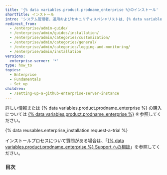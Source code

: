 ```yaml
---
title: '{% data variables.product.prodname_enterprise %}のインストール'
shortTitle: インストール
intro: 'システム管理者、運用およびセキュリティスペシャリストは、{% data variables.product.prodname_ghe_server %} をインストールできます。'
redirect_from:
  - /enterprise/admin-guide/
  - /enterprise/admin/guides/installation/
  - /enterprise/admin/categories/customization/
  - /enterprise/admin/categories/general/
  - /enterprise/admin/categories/logging-and-monitoring/
  - /enterprise/admin/installation
versions:
  enterprise-server: '*'
type: how_to
topics:
  - Enterprise
  - Fundamentals
  - Set up
children:
  - /setting-up-a-github-enterprise-server-instance
---
```

詳しい情報または {% data variables.product.prodname_enterprise %} の購入については [{% data variables.product.prodname_enterprise %}](https://github.com/enterprise) を参照してください。

{% data reusables.enterprise_installation.request-a-trial %}

インストールプロセスについて質問がある場合は、「[{% data variables.product.prodname_enterprise %} Support への相談](/enterprise/admin/guides/enterprise-support/)」を参照してください。
### 目次

